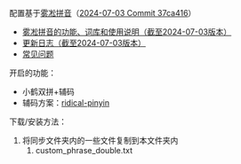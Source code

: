
配置基于[雾凇拼音](https://dvel.me/posts/rime-ice/)（[2024-07-03 Commit 37ca416](https://github.com/iDvel/rime-ice/tree/37ca416a9c755716d049c549b131276ddc440688)）

- [雾凇拼音的功能、词库和使用说明（截至2024-07-03版本）](https://github.com/iDvel/rime-ice/blob/37ca416a9c755716d049c549b131276ddc440688/README.md)
- [更新日志（截至2024-07-03版本）](https://github.com/iDvel/rime-ice/blob/37ca416a9c755716d049c549b131276ddc440688/others/CHANGELOG.md)
- [常见问题](https://github.com/iDvel/rime-ice/issues/133)

开启的功能：

- 小鹤双拼+辅码
- 辅码方案：[ridical-pinyin](https://github.com/mirtlecn/rime-radical-pinyin)

下载/安装方法：

1. 将同步文件夹内的一些文件复制到本文件夹内
   1. custom_phrase_double.txt